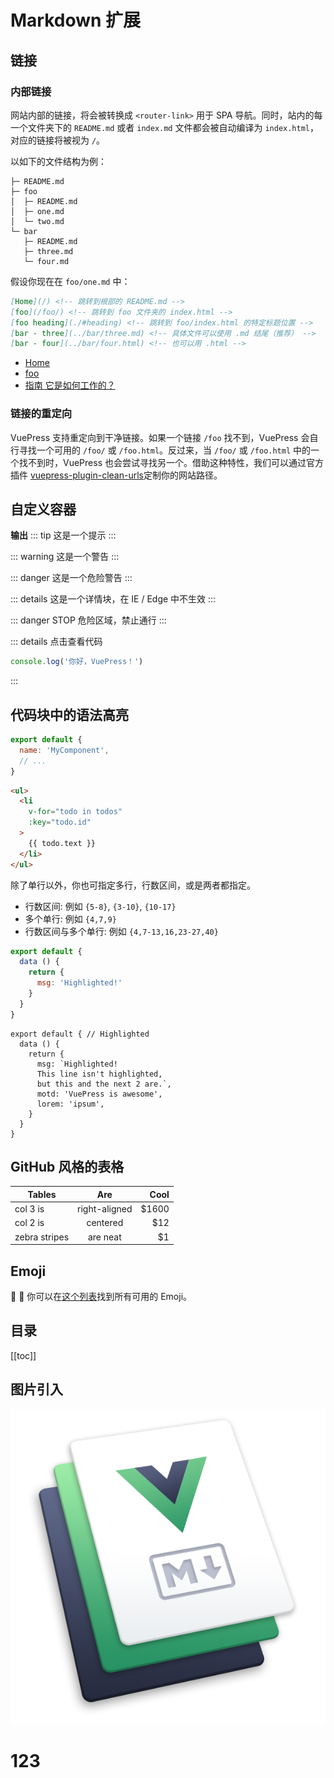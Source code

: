 # Markdown 扩展

## 链接
### 内部链接
网站内部的链接，将会被转换成 `<router-link>` 用于 SPA 导航。同时，站内的每一个文件夹下的 `README.md` 或者 `index.md` 文件都会被自动编译为 `index.html`，对应的链接将被视为 `/`。

以如下的文件结构为例：
<br>
```.
├─ README.md
├─ foo
│  ├─ README.md
│  ├─ one.md
│  └─ two.md
└─ bar
   ├─ README.md
   ├─ three.md
   └─ four.md
```

假设你现在在 `foo/one.md` 中：

``` markdown
[Home](/) <!-- 跳转到根部的 README.md -->
[foo](/foo/) <!-- 跳转到 foo 文件夹的 index.html -->
[foo heading](./#heading) <!-- 跳转到 foo/index.html 的特定标题位置 -->
[bar - three](../bar/three.md) <!-- 具体文件可以使用 .md 结尾（推荐） -->
[bar - four](../bar/four.html) <!-- 也可以用 .html -->
```
* [Home](/)
* [foo](/foo/)
* [指南 它是如何工作的？](./#它是如何工作的？)

### 链接的重定向

VuePress 支持重定向到干净链接。如果一个链接 `/foo` 找不到，VuePress 会自行寻找一个可用的 `/foo/` 或 `/foo.html`。反过来，当 `/foo/` 或 `/foo.html` 中的一个找不到时，VuePress 也会尝试寻找另一个。借助这种特性，我们可以通过官方插件 
[vuepress-plugin-clean-urls](https://vuepress.github.io/zh/plugins/clean-urls/)定制你的网站路径。

## 自定义容器
**输出**
::: tip
这是一个提示
:::

::: warning
这是一个警告
:::

::: danger
这是一个危险警告
:::

::: details
这是一个详情块，在 IE / Edge 中不生效
:::

::: danger STOP
危险区域，禁止通行
:::

::: details 点击查看代码
```js
console.log('你好，VuePress！')
```
:::
## 代码块中的语法高亮

``` js
export default {
  name: 'MyComponent',
  // ...
}
```
``` html
<ul>
  <li
    v-for="todo in todos"
    :key="todo.id"
  >
    {{ todo.text }}
  </li>
</ul>
```
除了单行以外，你也可指定多行，行数区间，或是两者都指定。

* 行数区间: 例如 `{5-8}`, `{3-10}`, `{10-17}`
* 多个单行: 例如 `{4,7,9}`
* 行数区间与多个单行: 例如 `{4,7-13,16,23-27,40}`
``` js {4}
export default {
  data () {
    return {
      msg: 'Highlighted!'
    }
  }
}
```
``` js{1,4,6-7}
export default { // Highlighted
  data () {
    return {
      msg: `Highlighted!
      This line isn't highlighted,
      but this and the next 2 are.`,
      motd: 'VuePress is awesome',
      lorem: 'ipsum',
    }
  }
}
```
## GitHub 风格的表格
| Tables        | Are           | Cool  |
| ------------- |:-------------:| -----:|
| col 3 is      | right-aligned | $1600 |
| col 2 is      | centered      |   $12 |
| zebra stripes | are neat      |    $1 |

## Emoji
:tada: :100:
你可以在[这个列表](https://github.com/markdown-it/markdown-it-emoji/blob/master/lib/data/full.json)找到所有可用的 Emoji。

## 目录
[[toc]]

## 图片引入
![Image from alias](../images/hero.png)
# 123